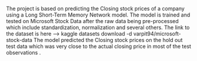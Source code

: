 The project is based on predicting the Closing stock prices of a company using a Long Short-Term Memory Network model.
The model is trained and tested on Microsoft Stock Data after the raw data being pre-processed which include standardization, normalization and several others.
The link to the dataset is here --> kaggle datasets download -d varpit94/microsoft-stock-data
The model predicted the Closing stock prices on the hold out test data which was very close to the actual closing price in most of the test observations .

